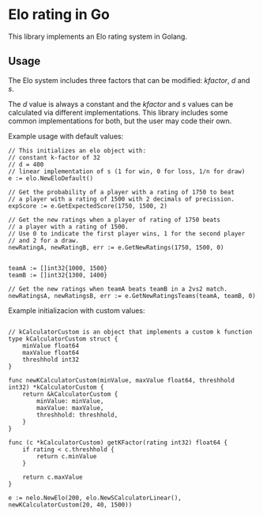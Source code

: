 # Elo rating in Go
This library implements an Elo rating system in Golang.

## Usage
The Elo system includes three factors that can be modified: *kfactor*, *d* and *s*.

The *d* value is always a constant and the *kfactor* and *s* values can be calculated via different implementations.
This library includes some common implementations for both, but the user may code their own.

Example usage with default values:
```
// This initializes an elo object with:
// constant k-factor of 32
// d = 400
// linear implementation of s (1 for win, 0 for loss, 1/n for draw)
e := elo.NewEloDefault()

// Get the probability of a player with a rating of 1750 to beat 
// a player with a rating of 1500 with 2 decimals of precission.
expScore := e.GetExpectedScore(1750, 1500, 2)

// Get the new ratings when a player of rating of 1750 beats
// a player with a rating of 1500.
// Use 0 to indicate the first player wins, 1 for the second player
// and 2 for a draw.
newRatingA, newRatingB, err := e.GetNewRatings(1750, 1500, 0)


teamA := []int32{1000, 1500}
teamB := []int32{1300, 1400}

// Get the new ratings when teamA beats teamB in a 2vs2 match.
newRatingsA, newRatingsB, err := e.GetNewRatingsTeams(teamA, teamB, 0)
```

Example initializacion with custom values:
```

// kCalculatorCustom is an object that implements a custom k function
type kCalculatorCustom struct {
    minValue float64
    maxValue float64
    threshhold int32
}

func newKCalculatorCustom(minValue, maxValue float64, threshhold int32) *kCalculatorCustom {
    return &kCalculatorCustom {
        minValue: minValue,
        maxValue: maxValue,
        threshhold: threshhold,
    }
}

func (c *kCalculatorCustom) getKFactor(rating int32) float64 {
    if rating < c.threshhold {
        return c.minValue
    }
    
    return c.maxValue
}

e := nelo.NewElo(200, elo.NewSCalculatorLinear(), newKCalculatorCustom(20, 40, 1500))
```
